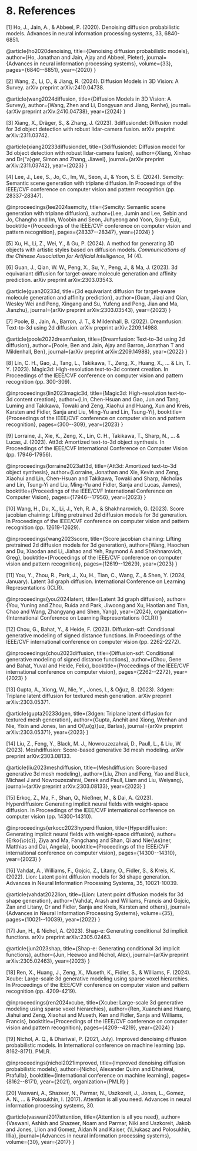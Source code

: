 # 8. References

[1] Ho, J., Jain, A., & Abbeel, P. (2020). Denoising diffusion probabilistic models. Advances in neural information processing systems, 33, 6840-6851.

@article{ho2020denoising,
  title={Denoising diffusion probabilistic models},
  author={Ho, Jonathan and Jain, Ajay and Abbeel, Pieter},
  journal={Advances in neural information processing systems},
  volume={33},
  pages={6840--6851},
  year={2020}
}

[2] Wang, Z., Li, D., & Jiang, R. (2024). Diffusion Models in 3D Vision: A Survey. arXiv preprint arXiv:2410.04738.

@article{wang2024diffusion,
  title={Diffusion Models in 3D Vision: A Survey},
  author={Wang, Zhen and Li, Dongyuan and Jiang, Renhe},
  journal={arXiv preprint arXiv:2410.04738},
  year={2024}
}

[3] Xiang, X., Dräger, S., & Zhang, J. (2023). 3diffusiondet: Diffusion model for 3d object detection with robust lidar-camera fusion. arXiv preprint arXiv:2311.03742.

@article{xiang20233diffusiondet,
  title={3diffusiondet: Diffusion model for 3d object detection with robust lidar-camera fusion},
  author={Xiang, Xinhao and Dr{\"a}ger, Simon and Zhang, Jiawei},
  journal={arXiv preprint arXiv:2311.03742},
  year={2023}
}

[4] Lee, J., Lee, S., Jo, C., Im, W., Seon, J., & Yoon, S. E. (2024). Semcity: Semantic scene generation with triplane diffusion. In Proceedings of the IEEE/CVF conference on computer vision and pattern recognition (pp. 28337-28347).

@inproceedings{lee2024semcity,
  title={Semcity: Semantic scene generation with triplane diffusion},
  author={Lee, Jumin and Lee, Sebin and Jo, Changho and Im, Woobin and Seon, Juhyeong and Yoon, Sung-Eui},
  booktitle={Proceedings of the IEEE/CVF conference on computer vision and pattern recognition},
  pages={28337--28347},
  year={2024}
}

[5] Xu, H., Li, Z., Wei, Y., & Gu, P. (2024). A method for generating 3D objects with artistic styles based on diffusion models. _Communications of the Chinese Association for Artificial Intelligence, 14_ (4).

[6] Guan, J., Qian, W. W., Peng, X., Su, Y., Peng, J., & Ma, J. (2023). 3d equivariant diffusion for target-aware molecule generation and affinity prediction. arXiv preprint arXiv:2303.03543.

@article{guan20233d,
  title={3d equivariant diffusion for target-aware molecule generation and affinity prediction},
  author={Guan, Jiaqi and Qian, Wesley Wei and Peng, Xingang and Su, Yufeng and Peng, Jian and Ma, Jianzhu},
  journal={arXiv preprint arXiv:2303.03543},
  year={2023}
}

[7] Poole, B., Jain, A., Barron, J. T., & Mildenhall, B. (2022). Dreamfusion: Text-to-3d using 2d diffusion. arXiv preprint arXiv:2209.14988.

@article{poole2022dreamfusion,
  title={Dreamfusion: Text-to-3d using 2d diffusion},
  author={Poole, Ben and Jain, Ajay and Barron, Jonathan T and Mildenhall, Ben},
  journal={arXiv preprint arXiv:2209.14988},
  year={2022}
}

[8] Lin, C. H., Gao, J., Tang, L., Takikawa, T., Zeng, X., Huang, X., ... & Lin, T. Y. (2023). Magic3d: High-resolution text-to-3d content creation. In Proceedings of the IEEE/CVF conference on computer vision and pattern recognition (pp. 300-309).

@inproceedings{lin2023magic3d,
  title={Magic3d: High-resolution text-to-3d content creation},
  author={Lin, Chen-Hsuan and Gao, Jun and Tang, Luming and Takikawa, Towaki and Zeng, Xiaohui and Huang, Xun and Kreis, Karsten and Fidler, Sanja and Liu, Ming-Yu and Lin, Tsung-Yi},
  booktitle={Proceedings of the IEEE/CVF conference on computer vision and pattern recognition},
  pages={300--309},
  year={2023}
}

[9] Lorraine, J., Xie, K., Zeng, X., Lin, C. H., Takikawa, T., Sharp, N., ... & Lucas, J. (2023). Att3d: Amortized text-to-3d object synthesis. In Proceedings of the IEEE/CVF International Conference on Computer Vision (pp. 17946-17956).

@inproceedings{lorraine2023att3d,
  title={Att3d: Amortized text-to-3d object synthesis},
  author={Lorraine, Jonathan and Xie, Kevin and Zeng, Xiaohui and Lin, Chen-Hsuan and Takikawa, Towaki and Sharp, Nicholas and Lin, Tsung-Yi and Liu, Ming-Yu and Fidler, Sanja and Lucas, James},
  booktitle={Proceedings of the IEEE/CVF International Conference on Computer Vision},
  pages={17946--17956},
  year={2023}
}

[10] Wang, H., Du, X., Li, J., Yeh, R. A., & Shakhnarovich, G. (2023). Score jacobian chaining: Lifting pretrained 2d diffusion models for 3d generation. In Proceedings of the IEEE/CVF conference on computer vision and pattern recognition (pp. 12619-12629).

@inproceedings{wang2023score,
  title={Score jacobian chaining: Lifting pretrained 2d diffusion models for 3d generation},
  author={Wang, Haochen and Du, Xiaodan and Li, Jiahao and Yeh, Raymond A and Shakhnarovich, Greg},
  booktitle={Proceedings of the IEEE/CVF conference on computer vision and pattern recognition},
  pages={12619--12629},
  year={2023}
}

[11] You, Y., Zhou, R., Park, J., Xu, H., Tian, C., Wang, Z., & Shen, Y. (2024, January). Latent 3d graph diffusion. International Conference on Learning Representations (ICLR).

@inproceedings{you2024latent,
  title={Latent 3d graph diffusion},
  author={You, Yuning and Zhou, Ruida and Park, Jiwoong and Xu, Haotian and Tian, Chao and Wang, Zhangyang and Shen, Yang},
  year={2024},
  organization={International Conference on Learning Representations (ICLR)}
}

[12] Chou, G., Bahat, Y., & Heide, F. (2023). Diffusion-sdf: Conditional generative modeling of signed distance functions. In Proceedings of the IEEE/CVF international conference on computer vision (pp. 2262-2272).

@inproceedings{chou2023diffusion,
  title={Diffusion-sdf: Conditional generative modeling of signed distance functions},
  author={Chou, Gene and Bahat, Yuval and Heide, Felix},
  booktitle={Proceedings of the IEEE/CVF international conference on computer vision},
  pages={2262--2272},
  year={2023}
}

[13] Gupta, A., Xiong, W., Nie, Y., Jones, I., & Oğuz, B. (2023). 3dgen: Triplane latent diffusion for textured mesh generation. arXiv preprint arXiv:2303.05371.

@article{gupta20233dgen,
  title={3dgen: Triplane latent diffusion for textured mesh generation},
  author={Gupta, Anchit and Xiong, Wenhan and Nie, Yixin and Jones, Ian and O{\u{g}}uz, Barlas},
  journal={arXiv preprint arXiv:2303.05371},
  year={2023}
}

[14] Liu, Z., Feng, Y., Black, M. J., Nowrouzezahrai, D., Paull, L., & Liu, W. (2023). Meshdiffusion: Score-based generative 3d mesh modeling. arXiv preprint arXiv:2303.08133.

@article{liu2023meshdiffusion,
  title={Meshdiffusion: Score-based generative 3d mesh modeling},
  author={Liu, Zhen and Feng, Yao and Black, Michael J and Nowrouzezahrai, Derek and Paull, Liam and Liu, Weiyang},
  journal={arXiv preprint arXiv:2303.08133},
  year={2023}
}

[15] Erkoç, Z., Ma, F., Shan, Q., Nießner, M., & Dai, A. (2023). Hyperdiffusion: Generating implicit neural fields with weight-space diffusion. In Proceedings of the IEEE/CVF international conference on computer vision (pp. 14300-14310).

@inproceedings{erkocc2023hyperdiffusion,
  title={Hyperdiffusion: Generating implicit neural fields with weight-space diffusion},
  author={Erko{\c{c}}, Ziya and Ma, Fangchang and Shan, Qi and Nie{\ss}ner, Matthias and Dai, Angela},
  booktitle={Proceedings of the IEEE/CVF international conference on computer vision},
  pages={14300--14310},
  year={2023}
}

[16] Vahdat, A., Williams, F., Gojcic, Z., Litany, O., Fidler, S., & Kreis, K. (2022). Lion: Latent point diffusion models for 3d shape generation. Advances in Neural Information Processing Systems, 35, 10021-10039.

@article{vahdat2022lion,
  title={Lion: Latent point diffusion models for 3d shape generation},
  author={Vahdat, Arash and Williams, Francis and Gojcic, Zan and Litany, Or and Fidler, Sanja and Kreis, Karsten and others},
  journal={Advances in Neural Information Processing Systems},
  volume={35},
  pages={10021--10039},
  year={2022}
}

[17] Jun, H., & Nichol, A. (2023). Shap-e: Generating conditional 3d implicit functions. arXiv preprint arXiv:2305.02463.

@article{jun2023shap,
  title={Shap-e: Generating conditional 3d implicit functions},
  author={Jun, Heewoo and Nichol, Alex},
  journal={arXiv preprint arXiv:2305.02463},
  year={2023}
}

[18] Ren, X., Huang, J., Zeng, X., Museth, K., Fidler, S., & Williams, F. (2024). Xcube: Large-scale 3d generative modeling using sparse voxel hierarchies. In Proceedings of the IEEE/CVF conference on computer vision and pattern recognition (pp. 4209-4219).

@inproceedings{ren2024xcube,
  title={Xcube: Large-scale 3d generative modeling using sparse voxel hierarchies},
  author={Ren, Xuanchi and Huang, Jiahui and Zeng, Xiaohui and Museth, Ken and Fidler, Sanja and Williams, Francis},
  booktitle={Proceedings of the IEEE/CVF conference on computer vision and pattern recognition},
  pages={4209--4219},
  year={2024}
}

[19] Nichol, A. Q., & Dhariwal, P. (2021, July). Improved denoising diffusion probabilistic models. In International conference on machine learning (pp. 8162-8171). PMLR.

@inproceedings{nichol2021improved,
  title={Improved denoising diffusion probabilistic models},
  author={Nichol, Alexander Quinn and Dhariwal, Prafulla},
  booktitle={International conference on machine learning},
  pages={8162--8171},
  year={2021},
  organization={PMLR}
}

[20] Vaswani, A., Shazeer, N., Parmar, N., Uszkoreit, J., Jones, L., Gomez, A. N., ... & Polosukhin, I. (2017). Attention is all you need. Advances in neural information processing systems, 30.

@article{vaswani2017attention,
  title={Attention is all you need},
  author={Vaswani, Ashish and Shazeer, Noam and Parmar, Niki and Uszkoreit, Jakob and Jones, Llion and Gomez, Aidan N and Kaiser, {\L}ukasz and Polosukhin, Illia},
  journal={Advances in neural information processing systems},
  volume={30},
  year={2017}
}

